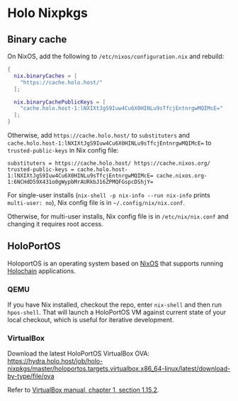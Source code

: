# Holo Nixpkgs

## Binary cache

On NixOS, add the following to `/etc/nixos/configuration.nix` and rebuild:

```nix
{
  nix.binaryCaches = [
    "https://cache.holo.host/"
  ];

  nix.binaryCachePublicKeys = [
    "cache.holo.host-1:lNXIXtJgS9Iuw4Cu6X0HINLu9sTfcjEntnrgwMQIMcE="
  ];
}
```

Otherwise, add `https://cache.holo.host/` to `substituters` and
`cache.holo.host-1:lNXIXtJgS9Iuw4Cu6X0HINLu9sTfcjEntnrgwMQIMcE=` to
`trusted-public-keys` in Nix config file:

```
substituters = https://cache.holo.host/ https://cache.nixos.org/
trusted-public-keys = cache.holo.host-1:lNXIXtJgS9Iuw4Cu6X0HINLu9sTfcjEntnrgwMQIMcE= cache.nixos.org-1:6NCHdD59X431o0gWypbMrAURkbJ16ZPMQFGspcDShjY=
```

For single-user installs (`nix-shell -p nix-info --run nix-info` prints
`multi-user: no`), Nix config file is in `~/.config/nix/nix.conf`.

Otherwise, for multi-user installs, Nix config file is in `/etc/nix/nix.conf`
and changing it requires root access.

## HoloPortOS

HoloportOS is an operating system based on [NixOS][nixos] that supports running
[Holochain][holochain] applications.

[holochain]: https://holochain.org
[nixos]: https://nixos.org

### QEMU

If you have Nix installed, checkout the repo, enter `nix-shell` and then run
`hpos-shell`. That will launch a HoloPortOS VM against current state of your
local checkout, which is useful for iterative development.

### VirtualBox

Download the latest HoloPortOS VirtualBox OVA:
https://hydra.holo.host/job/holo-nixpkgs/master/holoportos.targets.virtualbox.x86_64-linux/latest/download-by-type/file/ova

Refer to [VirtualBox manual, chapter 1, section 1.15.2](https://www.virtualbox.org/manual/ch01.html#ovf-import-appliance).

[nix]: https://nixos.org/nix/
